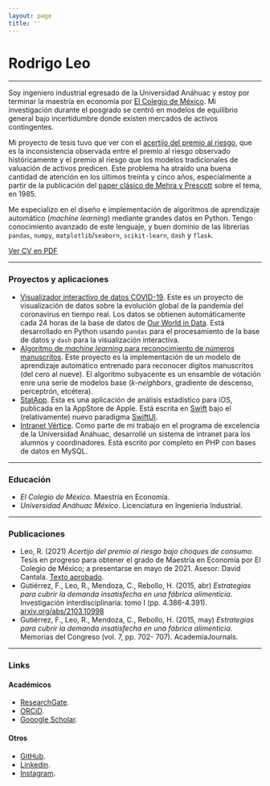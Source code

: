 ```yaml
---
layout: page
title: ''
---
```


# Rodrigo Leo

---

Soy ingeniero industrial egresado de la Universidad Anáhuac y estoy por terminar la maestría en economía por [El Colegio de México](https://www.colmex.mx). Mi investigación durante el posgrado se centró en modelos de equilibrio general bajo incertidumbre donde existen mercados de activos contingentes.

Mi proyecto de tesis tuvo que ver con el [acertijo del premio al riesgo](https://en.wikipedia.org/wiki/Equity_premium_puzzle), que es la inconsistencia observada entre el premio al riesgo observado históricamente y el premio al riesgo que los modelos tradicionales de valuación de activos predicen. Este problema ha atraído una buena cantidad de atención en los últimos treinta y cinco años, especialmente a partir de la publicación del [paper clásico de Mehra y Prescott](https://doi.org/10.1016/0304-3932(85)90061-3) sobre el tema, en 1985.

Me especializo en el diseño e implementación de algoritmos de aprendizaje automático (*machine learning*) mediante grandes datos en Python. Tengo conocimiento avanzado de este lenguaje, y buen dominio de las librerías `pandas`, `numpy`, `matplotlib`/`seaborn`, `scikit-learn`, `dash` y `flask`.

[Ver CV en PDF](/static/cv_rleo_pub.pdf)

---

### Proyectos y aplicaciones

* [Visualizador interactivo de datos COVID-19](http://rleo.pythonanywhere.com/datos/). Este es un proyecto de visualización de datos sobre la evolución global de la pandemia del coronavirus en tiempo real. Los datos se obtienen automáticamente cada 24 horas de la base de datos de [Our World in Data](https://github.com/owid/covid-19-data/tree/master/public/data). Está desarrollado en Python usando `pandas` para el procesamiento de la base de datos y `dash` para la visualización interactiva.
* [Algoritmo de *machine learning* para reconocimiento de números manuscritos](http://rleo.pythonanywhere.com/digitos). Este proyecto es la implementación de un modelo de aprendizaje automático entrenado para reconocer dígitos manuscritos (del cero al nueve). El algoritmo subyacente es un ensamble de votación enre una serie de modelos base (*k-neighbors*, gradiente de descenso, perceptrón, etcétera).
* [StatApp](https://apps.apple.com/mx/app/statapp/id1575273039). Esta es una aplicación de análisis estadístico para iOS, publicada en la AppStore de Apple. Está escrita en [Swift](https://swift.org) bajo el (relativamente) nuevo paradigma [SwiftUI](https://developer.apple.com/xcode/swiftui/).
* [Intranet Vértice](http://ww2.anahuac.mx/verticeintranet). Como parte de mi trabajo en el programa de excelencia de la Universidad Anáhuac, desarrollé un sistema de intranet para los alumnos y coordinadores. Está escrito por completo en PHP con bases de datos en MySQL.

---

### Educación

* *El Colegio de México*. Maestría en Economía.
* *Universidad Anáhuac México*. Licenciatura en Ingeniería Industrial.

---

### Publicaciones

* Leo, R. (2021) *Acertijo del premio al riesgo bajo choques de consumo*. Tesis en progreso para obtener el grado de Maestría en Economía por El Colegio de México; a presentarse en mayo de 2021. Asesor: David Cantala. [Texto aprobado](/static/acertijo_choques_consumo.pdf).
* Gutiérrez, F., Leo, R., Mendoza, C., Rebollo, H. (2015, abr) *Estrategias para cubrir la demanda insatisfecha en una fábrica alimenticia*. Investigación interdisciplinaria: tomo I (pp. 4.386-4.391). [arxiv.org/abs/2103.10998](https://arxiv.org/abs/2103.10998)
* Gutiérrez, F., Leo, R., Mendoza, C., Rebollo, H. (2015, may) *Estrategias para cubrir la demanda insatisfecha en una fábrica alimenticia*. Memorias del Congreso (vol. 7, pp. 702- 707). AcademiaJournals.


---

### Links

#### Académicos

* [ResearchGate](https://www.researchgate.net/profile/Rodrigo-Leo).
* [ORCiD](https://orcid.org/0000-0003-4359-6927).
* [Gooogle Scholar](https://scholar.google.com/citations?user=Vnwfi-8AAAAJ).

#### Otros

* [GitHub](https://github.com/r-leo).
* [Linkedin](http://linkedin.com/in/r-leo).
* [Instagram](https://www.instagram.com/rleo.p).
